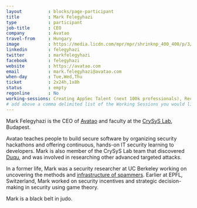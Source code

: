 ```yaml
---
layout          : blocks/page-participant
title           : Mark Felegyhazi
type            : participant
job-title       : CEO
company         : Avatao
travel-from     : Hungary
image           : https://media.licdn.com/mpr/mpr/shrinknp_400_400/p/3/000/0b6/04e/084b482.jpg
linkedin        : felegyhazi
twitter         : markfelegyhazi
facebook        : felegyhazi
website         : https://avatao.com
email           : mark.felegyhazi@avatao.com
when-day        : Tue,Wed,Thu
ticket          : 2x24h,1x8h
status          : empty
regonline       : No
working-sessions: Creating AppSec Talent (next 100k professionals), Recruiting AppSec Talent, Creating AppSec Teams, Crowdsourcing Security Knowledge, CTFs, Teaching Attacker perspective to Developers, Application Security BSc/Masters Curriculum Design, Cyber Insurance, GDPR and DPO AppSec implications, Visit Bletchley Park, Hackathon Daily Sessions, Cyber Security Economics
# add above a comma delimited list of the Working Sessions you would like to attend (use the session's title)
---
```


<!-- put more details about participant here -->
Mark Felegyhazi is the CEO of [Avatao](https://avatao.com) and faculty at the [CrySyS Lab](https://www.crysys.hu), Budapest. 

Avatao teaches people to build secure software by organizing security hackathons and offering continuous, hands-on IT security learning to developers. Mark is also member of the CrySyS Lab team that discovered [Duqu](https://en.wikipedia.org/wiki/Duqu), and was involved in researching other advanced targeted attacks.

In a former life, Mark was a security researcher at UC Berkeley working on uncovering the methods and [infrastructure of spammers](https://cseweb.ucsd.edu/~savage/papers/Oakland11.pdf). Earlier at EPFL, Switzerland, Mark worked on security incentives and strategic decision-making in security using game theory.

Mark is a black belt in judo. 